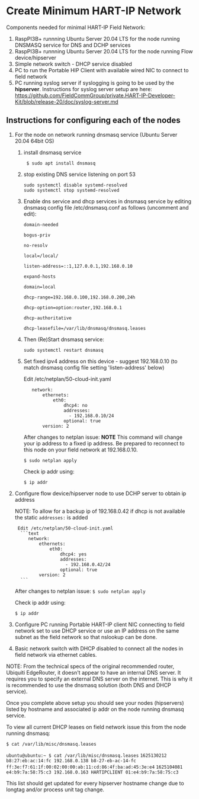 # Create Minimum HART-IP Network

Components needed for minimal HART-IP Field Network:
1. RaspPI3B+ runnning Ubuntu Server 20.04 LTS for the node running DNSMASQ service for DNS and DCHP services
1. RaspPI3B+ runnning Ubuntu Server 20.04 LTS for the node running Flow device/hipserver
1. Simple network switch - DHCP service disabled
1. PC to run the Portable HIP Client with available wired NIC to connect to field network
1. PC running syslog server if syslogging is going to be used by the **hipserver**. Instructions for syslog server setup are here: https://github.com/FieldCommGroup/private.HART-IP-Developer-Kit/blob/release-20/doc/syslog-server.md

## Instructions for configuring each of the nodes
1. For the node on network running dnsmasq service (Ubuntu Server 20.04 64bit OS)

   1. install dnsmasq service
      ```text
       $ sudo apt install dnsmasq
       ```
   1. stop existing DNS service listening on port 53
      ```text
      sudo systemctl disable systemd-resolved
      sudo systemctl stop systemd-resolved
       ```
   1. Enable dns service and dhcp services in dnsmasq service by editing dnsmasq config file /etc/dnsmasq.conf as follows (uncomment and edit):

      `domain-needed`

      `bogus-priv`

      `no-resolv` 

      `local=/local/` 

      `listen-address=::1,127.0.0.1,192.168.0.10` 

      `expand-hosts` 

      `domain=local` 

      `dhcp-range=192.168.0.100,192.168.0.200,24h` 

      `dhcp-option=option:router,192.168.0.1` 

      `dhcp-authoritative` 

      `dhcp-leasefile=/var/lib/dnsmasq/dnsmasq.leases`

   1. Then (Re)Start dnsmasq service: 

      `sudo systemctl restart dnsmasq`
   1. Set fixed ipv4 address on this device - suggest 192.168.0.10 (to match dnsmasq config file setting 'listen-address' below)

        Edit /etc/netplan/50-cloud-init.yaml 
         ```text
            network:
                ethernets:
                    eth0:
                        dhcp4: no
                        addresses:
                          - 192.168.0.10/24
                        optional: true
                version: 2
         ```
       After changes to netplan issue: 
       **NOTE** This command will change your ip address to a fixed ip address. Be prepared to reconnect to this node on your field network at 192.168.0.10.

      `$ sudo netplan apply` 

      Check ip addr using: 

      `$ ip addr` 

1. Configure flow device/hipserver node to use DCHP server to obtain ip address

   NOTE: To allow for a backup ip of 192.168.0.42 if dhcp is not available the static `addresses:` is added
   
        Edit /etc/netplan/50-cloud-init.yaml 
         ```text
            network:
                ethernets:
                    eth0:
                        dhcp4: yes
                        addresses:
                          - 192.168.0.42/24
                        optional: true
                version: 2
         ```
   After changes to netplan issue:
    `$ sudo netplan apply` 

   Check ip addr using: 

    `$ ip addr` 

3. Configure PC running Portable HART-IP client NIC connecting to field network set to use DHCP service or use an IP address on the same subnet as the field network so that nslookup can be done.

4. Basic network switch with DHCP disabled to connect all the nodes in field network via ethernet cables.

NOTE: From the technical specs of the original recommended router, Ubiquiti EdgeRouter, it doesn't appear to have an internal DNS server. It requires you to specify an external DNS server on the internet. This is why it is recommended to use the dnsmasq solution (both DNS and DHCP service).



Once you complete above setup you should see your nodes (hipservers) listed by hostname and associated ip addr on the node running dnsmasq service.

To view all current DHCP leases on field network issue this from the node running dnsmasq: 

`$ cat /var/lib/misc/dnsmasq.leases` 

`ubuntu@ubuntu:~ $ cat /var/lib/misc/dnsmasq.leases`
`1625130212 b8:27:eb:ac:14:fc 192.168.0.138 b8-27-eb-ac-14-fc ff:3e:f7:61:1f:00:02:00:00:ab:11:cd:86:4f:ba:ad:45:3e:e4`
`1625104081 e4:b9:7a:58:75:c3 192.168.0.163 HARTIPCLIENT 01:e4:b9:7a:58:75:c3`

This list should get updated for every hipserver hostname change due to longtag and/or process unit tag change.

 

